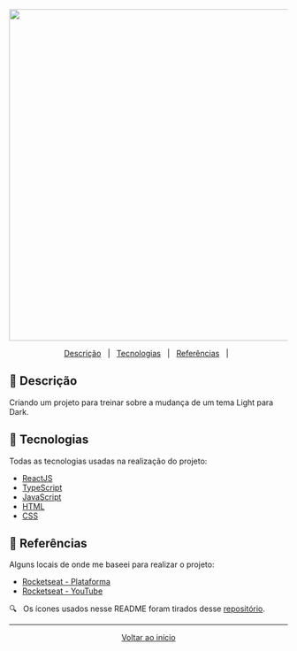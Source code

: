 <div align = "center" id = "top">

<img width="600" src="https://user-images.githubusercontent.com/60857927/109225727-6d763900-779c-11eb-8517-5696bfc39981.gif">

</div>

<div align = "center">

<p>

<a href="#descricao">Descrição</a> &#xa0; | &#xa0;
<a href="#tecnologias">Tecnologias</a> &#xa0; | &#xa0;
<a href="#referencias">Referências</a> &#xa0; | &#xa0;

</p>

</div>

<div id = "descricao">

## :pushpin: Descrição

<p>
Criando um projeto para treinar sobre a mudança de um tema Light para Dark.
</p>

</div>

<div id = "tecnologias">

## :rocket: Tecnologias

Todas as tecnologias usadas na realização do projeto:

- [ReactJS](https://pt-br.reactjs.org/)
- [TypeScript](https://www.typescriptlang.org/)
- [JavaScript](https://developer.mozilla.org/pt-BR/docs/Web/JavaScript)
- [HTML](https://developer.mozilla.org/pt-BR/docs/Web/HTML)
- [CSS](https://developer.mozilla.org/pt-BR/docs/Web/CSS)

</div>

<div id = "referencias">

## :key: Referências

Alguns locais de onde me baseei para realizar o projeto:

- [Rocketseat - Plataforma](https://rocketseat.com.br/)
- [Rocketseat - YouTube](https://www.youtube.com/watch?v=ngVU74daJ8Y)

:mag: &#xa0; Os ícones usados nesse README foram tirados desse [repositório](https://gist.github.com/rxaviers/7360908).

</div>

<hr>

<div align = "center">

<a href = "#top">Voltar ao início</a>

</div>
